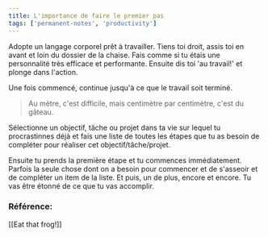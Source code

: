 ```yaml
---
title: L'importance de faire le premier pas
tags: ['permanent-notes', 'productivity']
---
```


Adopte un langage corporel prêt à travailler. Tiens toi droit, assis toi en avant et loin du dossier de la chaise. Fais comme si tu étais une personnalité très efficace et performante. Ensuite dis toi 'au travail!' et plonge dans l'action.

Une fois commencé, continue jusqu'à ce que le travail soit terminé.

> Au mètre, c'est difficile, mais centimètre par centimètre, c'est du gâteau.

Sélectionne un objectif, tâche ou projet dans ta vie sur lequel tu procrastinnes déjà et fais une liste de toutes les étapes que tu as besoin de compléter pour réaliser cet objectif/tâche/projet.

Ensuite tu prends la première étape et tu commences immédiatement. Parfois la seule chose dont on a besoin pour commencer et de s'asseoir et de compléter un item de la liste. Et puis, un de plus, encore et encore. Tu vas être étonné de ce que tu vas accomplir. 

### Référence:
[[Eat that frog!]]
